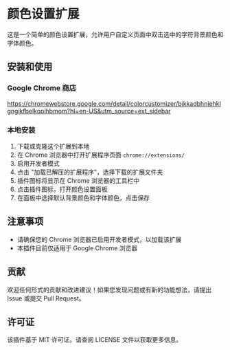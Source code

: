 # 颜色设置扩展

这是一个简单的颜色设置扩展，允许用户自定义页面中双击选中的字符背景颜色和字体颜色。


## 安装和使用
### Google Chrome 商店
https://chromewebstore.google.com/detail/colorcustomizer/bjkkadbhniehklgngikfbelkopihbmom?hl=en-US&utm_source=ext_sidebar
### 本地安装
1. 下载或克隆这个扩展到本地
2. 在 Chrome 浏览器中打开扩展程序页面 `chrome://extensions/`
3. 启用开发者模式
4. 点击 "加载已解压的扩展程序"，选择下载的扩展文件夹
5. 插件图标将显示在 Chrome 浏览器的工具栏中
6. 点击插件图标，打开颜色设置面板
7. 在面板中选择默认背景颜色和字体颜色，点击保存

## 注意事项

- 请确保您的 Chrome 浏览器已启用开发者模式，以加载该扩展
- 本插件目前仅适用于 Google Chrome 浏览器

## 贡献

欢迎任何形式的贡献和改进建议！如果您发现问题或有新的功能想法，请提出 Issue 或提交 Pull Request。

## 许可证

该插件基于 MIT 许可证。请查阅 LICENSE 文件以获取更多信息。
